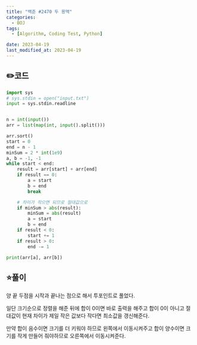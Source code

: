 ```yaml
---
title: "백준 #2470 두 용액"
categories:
  - BOJ
tags:
  - [Algorithm, Coding Test, Python]

date: 2023-04-19
last_modified_at: 2023-04-19
---
```


## :pencil2:코드

```python
import sys
# sys.stdin = open("input.txt")
input = sys.stdin.readline


n = int(input())
arr = list(map(int, input().split()))

arr.sort()
start = 0
end = n - 1
minSum = 2 * int(1e9)
a, b = -1, -1
while start < end:
    result = arr[start] + arr[end]
    if result == 0:
        a = start
        b = end 
        break

    # 차이가 작으면 되므로 절대값으로
    if minSum > abs(result):
        minSum = abs(result)
        a = start
        b = end
    if result < 0:
        start += 1
    if result > 0:
        end -= 1

print(arr[a], arr[b])

```



## :star:풀이

양 끝 두점을 시작과 끝나는 점으로 해서 투포인트로 풀었다.

일단 크기순으로 정렬을 해준 뒤에 합이 0이면 바로 출력을 해주고 합이 0이 아니고 절대값이 현재 차이가 제일 작은 값보다 작다면 최소값을 갱신해준다.

만약 합이 음수이면 크기를 더 키워야 하므로 왼쪽에서 이동시켜주고 합이 양수이면 크기를 작게 만들어 줘야하므로 오른쪽에서 이동시켜준다.

